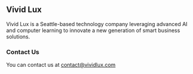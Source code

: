 ## Vivid Lux

Vivid Lux is a Seattle-based technology company leveraging advanced AI and computer learning to innovate a new generation of smart business solutions.

### Contact Us

You can contact us at contact@vividlux.com
